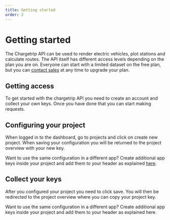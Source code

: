 ```yaml
---
title: Getting started
order: 2
---
```

# Getting started
The Chargetrip API can be used to render electric vehicles, plot stations and calculate routes. The API itself has different access levels depending on the plan you are on. Everyone can start with a limited dataset on the free plan, but you can [contact sales](http://google.com) at any time to upgrade your plan.

<steps>
<step img="getting-access.png">

## Getting access

To get started with the chargetrip API you need to create an account and collect your own keys. Once you have done that you can start making requests.

<c-button size="md" color="accent" title="Sign up"></c-button>
<c-button size="md" color="body" title="Sign in"></c-button>

</step>
<step img="configuring-your-project.png">

## Configuring your project

When logged in to the dashboard, go to projects and click on create new project. When saving your configuration you will be returned to the project overview with your new key.

<step-note color="accent" title="Chargetrip">

Want to use the same configuration in a different app? Create additional app keys inside your project and add them to your header as explained [here](https://google.com).

</step-note>

</step>
<step img="collect-your-keys.png">

## Collect your keys
After you configured your project you need to click save. You will then be redirected to the project overview where you can copy your project key.

<step-note color="note" title="Chargetrip">

Want to use the same configuration in a different app? Create additional app keys inside your project and add them to your header as explained here.

</step-note>
</step>
</steps>
